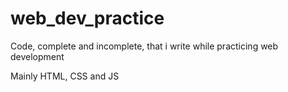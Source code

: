 # web_dev_practice

Code, complete and incomplete, that i write while practicing web development

Mainly HTML, CSS and JS
